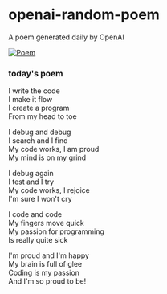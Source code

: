 
# openai-random-poem
 A poem generated daily by OpenAI

[![Poem](https://github.com/fbiego/openai-random-poem/actions/workflows/main.yml/badge.svg)](https://github.com/fbiego/openai-random-poem/actions/workflows/main.yml)

### today's poem  
  
I write the code  
I make it flow  
I create a program  
From my head to toe  
  
I debug and debug  
I search and I find  
My code works, I am proud  
My mind is on my grind  
  
I debug again  
I test and I try  
My code works, I rejoice  
I'm sure I won't cry  
  
I code and code  
My fingers move quick  
My passion for programming  
Is really quite sick  
  
I'm proud and I'm happy  
My brain is full of glee  
Coding is my passion  
And I'm so proud to be!